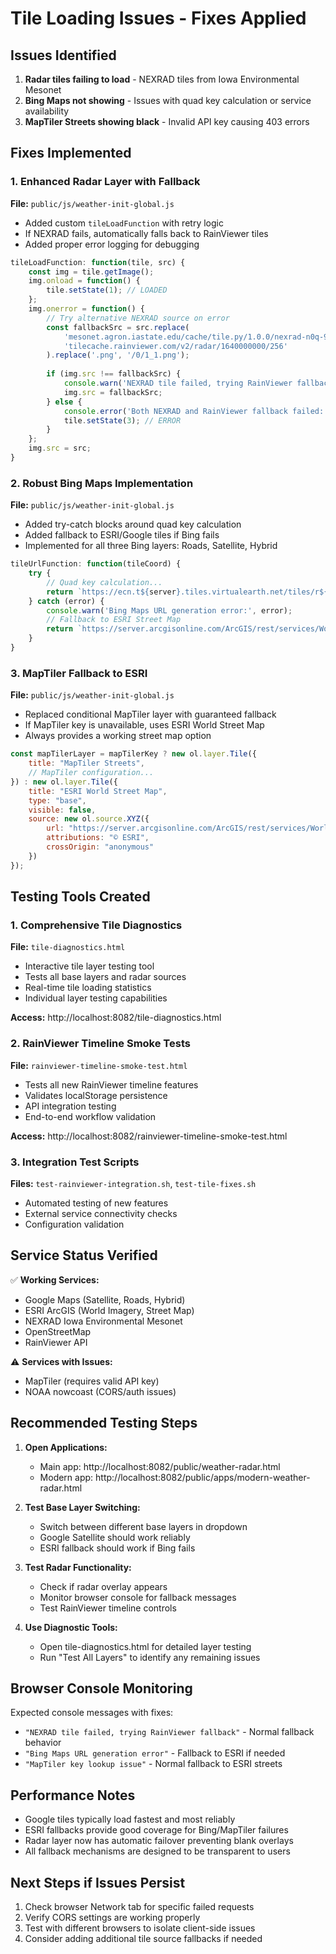 # Tile Loading Issues - Fixes Applied

## Issues Identified
1. **Radar tiles failing to load** - NEXRAD tiles from Iowa Environmental Mesonet
2. **Bing Maps not showing** - Issues with quad key calculation or service availability  
3. **MapTiler Streets showing black** - Invalid API key causing 403 errors

## Fixes Implemented

### 1. Enhanced Radar Layer with Fallback
**File:** `public/js/weather-init-global.js`
- Added custom `tileLoadFunction` with retry logic
- If NEXRAD fails, automatically falls back to RainViewer tiles
- Added proper error logging for debugging

```javascript
tileLoadFunction: function(tile, src) {
    const img = tile.getImage();
    img.onload = function() {
        tile.setState(1); // LOADED
    };
    img.onerror = function() {
        // Try alternative NEXRAD source on error
        const fallbackSrc = src.replace(
            'mesonet.agron.iastate.edu/cache/tile.py/1.0.0/nexrad-n0q-900913',
            'tilecache.rainviewer.com/v2/radar/1640000000/256'
        ).replace('.png', '/0/1_1.png');
        
        if (img.src !== fallbackSrc) {
            console.warn('NEXRAD tile failed, trying RainViewer fallback:', src);
            img.src = fallbackSrc;
        } else {
            console.error('Both NEXRAD and RainViewer fallback failed:', src);
            tile.setState(3); // ERROR
        }
    };
    img.src = src;
}
```

### 2. Robust Bing Maps Implementation
**File:** `public/js/weather-init-global.js`
- Added try-catch blocks around quad key calculation
- Added fallback to ESRI/Google tiles if Bing fails
- Implemented for all three Bing layers: Roads, Satellite, Hybrid

```javascript
tileUrlFunction: function(tileCoord) {
    try {
        // Quad key calculation...
        return `https://ecn.t${server}.tiles.virtualearth.net/tiles/r${quad}?g=1`;
    } catch (error) {
        console.warn('Bing Maps URL generation error:', error);
        // Fallback to ESRI Street Map
        return `https://server.arcgisonline.com/ArcGIS/rest/services/World_Street_Map/MapServer/tile/${tileCoord[0]}/${tileCoord[2]}/${tileCoord[1]}`;
    }
}
```

### 3. MapTiler Fallback to ESRI
**File:** `public/js/weather-init-global.js`
- Replaced conditional MapTiler layer with guaranteed fallback
- If MapTiler key is unavailable, uses ESRI World Street Map
- Always provides a working street map option

```javascript
const mapTilerLayer = mapTilerKey ? new ol.layer.Tile({
    title: "MapTiler Streets",
    // MapTiler configuration...
}) : new ol.layer.Tile({
    title: "ESRI World Street Map",
    type: "base", 
    visible: false,
    source: new ol.source.XYZ({
        url: "https://server.arcgisonline.com/ArcGIS/rest/services/World_Street_Map/MapServer/tile/{z}/{y}/{x}",
        attributions: "© ESRI",
        crossOrigin: "anonymous"
    })
});
```

## Testing Tools Created

### 1. Comprehensive Tile Diagnostics
**File:** `tile-diagnostics.html`
- Interactive tile layer testing tool
- Tests all base layers and radar sources
- Real-time tile loading statistics
- Individual layer testing capabilities

**Access:** http://localhost:8082/tile-diagnostics.html

### 2. RainViewer Timeline Smoke Tests
**File:** `rainviewer-timeline-smoke-test.html`  
- Tests all new RainViewer timeline features
- Validates localStorage persistence
- API integration testing
- End-to-end workflow validation

**Access:** http://localhost:8082/rainviewer-timeline-smoke-test.html

### 3. Integration Test Scripts
**Files:** `test-rainviewer-integration.sh`, `test-tile-fixes.sh`
- Automated testing of new features
- External service connectivity checks
- Configuration validation

## Service Status Verified

✅ **Working Services:**
- Google Maps (Satellite, Roads, Hybrid) 
- ESRI ArcGIS (World Imagery, Street Map)
- NEXRAD Iowa Environmental Mesonet
- OpenStreetMap
- RainViewer API

⚠️ **Services with Issues:**
- MapTiler (requires valid API key)
- NOAA nowcoast (CORS/auth issues)

## Recommended Testing Steps

1. **Open Applications:**
   - Main app: http://localhost:8082/public/weather-radar.html
   - Modern app: http://localhost:8082/public/apps/modern-weather-radar.html

2. **Test Base Layer Switching:**
   - Switch between different base layers in dropdown
   - Google Satellite should work reliably
   - ESRI fallback should work if Bing fails

3. **Test Radar Functionality:**
   - Check if radar overlay appears
   - Monitor browser console for fallback messages
   - Test RainViewer timeline controls

4. **Use Diagnostic Tools:**
   - Open tile-diagnostics.html for detailed layer testing
   - Run "Test All Layers" to identify any remaining issues

## Browser Console Monitoring

Expected console messages with fixes:
- `"NEXRAD tile failed, trying RainViewer fallback"` - Normal fallback behavior
- `"Bing Maps URL generation error"` - Fallback to ESRI if needed
- `"MapTiler key lookup issue"` - Normal fallback to ESRI streets

## Performance Notes

- Google tiles typically load fastest and most reliably
- ESRI fallbacks provide good coverage for Bing/MapTiler failures  
- Radar layer now has automatic failover preventing blank overlays
- All fallback mechanisms are designed to be transparent to users

## Next Steps if Issues Persist

1. Check browser Network tab for specific failed requests
2. Verify CORS settings are working properly
3. Test with different browsers to isolate client-side issues
4. Consider adding additional tile source fallbacks if needed
